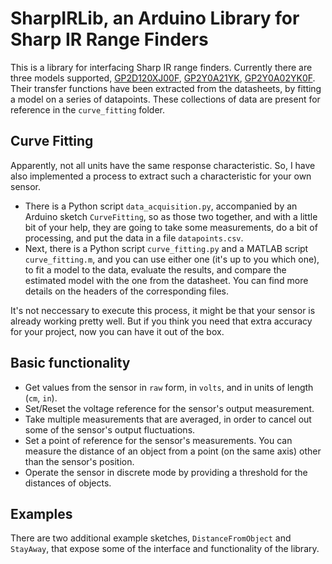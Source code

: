 SharpIRLib, an Arduino Library for Sharp IR Range Finders
=========================================================

This is a library for interfacing Sharp IR range finders.
Currently there are three models supported,
[GP2D120XJ00F](https://www.sparkfun.com/products/8959), 
[GP2Y0A21YK](https://www.sparkfun.com/products/242), 
[GP2Y0A02YK0F](https://www.sparkfun.com/products/8958).
Their transfer functions have been extracted from the datasheets, 
by fitting a model on a series of datapoints. These collections of data
are present for reference in the `curve_fitting` folder.


Curve Fitting
-------------
Apparently, not all units have the same response characteristic.
So, I have also implemented a process to extract such a characteristic for your own sensor.
* There is a Python script `data_acquisition.py`, accompanied by an Arduino sketch `CurveFitting`, 
so as those two together, and with a little bit of your help, they are going to take some measurements, 
do a bit of processing, and put the data in a file `datapoints.csv`.
* Next, there is a Python script `curve_fitting.py` and a MATLAB script `curve_fitting.m`,
and you can use either one (it's up to you which one), to fit a model to the data, evaluate the results,
and compare the estimated model with the one from the datasheet.
You can find more details on the headers of the corresponding files.

It's not neccessary to execute this process, it might be that your sensor
is already working pretty well. But if you think you need that extra accuracy
for your project, now you can have it out of the box.


Basic functionality
-------------------
* Get values from the sensor in `raw` form, in `volts`, and in units of length (`cm`, `in`).
* Set/Reset the voltage reference for the sensor's output measurement.
* Take multiple measurements that are averaged, in order to cancel out some of the sensor's output fluctuations.
* Set a point of reference for the sensor's measurements. You can measure the distance of an object from a point (on the same axis) other than the sensor's position.
* Operate the sensor in discrete mode by providing a threshold for the distances of objects.

Examples
--------
There are two additional example sketches, `DistanceFromObject` and `StayAway`, that expose some of the interface and functionality of the library.
